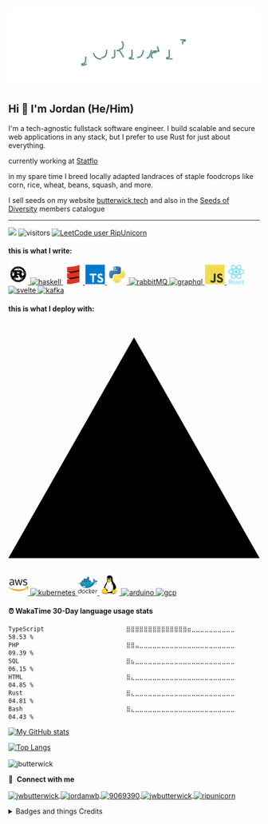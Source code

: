 ![](name.svg)
---
## Hi 👋 I'm Jordan (He/Him)

I'm a tech-agnostic fullstack software engineer. I build scalable and secure web applications in any stack, but I prefer to use Rust for just about everything.

currently working at [Statflo](https://www.statflo.com/)

in my spare time I breed locally adapted landraces of staple foodcrops like corn, rice, wheat, beans, squash, and more.

I sell seeds on my website [butterwick.tech](https://butterwick.tech) and also in the [Seeds of Diversity](https://seeds.ca) members catalogue

---
![](https://hit.yhype.me/github/profile?user_id=33608116)
![visitors](https://visitor-badge.glitch.me/badge?page_id=jbutterwick.jbutterwick&left_color=#282828&right_color=#98971a)  [![LeetCode user RipUnicorn](https://img.shields.io/badge/dynamic/json?style=flat&labelColor=black&color=%23ffa116&label=solved&query=solvedOverTotal&url=https%3A%2F%2Fleetcode-badge.vercel.app%2Fapi%2Fusers%2FRipUnicorn&logo=leetcode&logoColor=yellow)](https://leetcode.com/RipUnicorn/)

<h4 align="left">this is what I write: </h4>
<p align="left"> 
  <a href="https://www.rust-lang.org" target="_blank" rel="noreferrer"> 
    <img src="https://raw.githubusercontent.com/devicons/devicon/master/icons/rust/rust-plain.svg" alt="rust" width="40" height="40"/> 
  </a> 
  <a href="https://www.haskell.org/" target="_blank" rel="noreferrer"> 
    <img src="https://upload.wikimedia.org/wikipedia/commons/1/1c/Haskell-Logo.svg" alt="haskell" width="40" height="40"/>
  </a>
  <a href="https://www.scala-lang.org" target="_blank" rel="noreferrer"> 
    <img src="https://raw.githubusercontent.com/devicons/devicon/master/icons/scala/scala-original.svg" alt="scala" width="40" height="40"/> 
  </a>
  <a href="https://www.typescriptlang.org/" target="_blank" rel="noreferrer"> 
    <img src="https://raw.githubusercontent.com/devicons/devicon/master/icons/typescript/typescript-original.svg" alt="typescript" width="40" height="40"/>
  </a> 
  <a href="https://www.python.org" target="_blank" rel="noreferrer"> 
    <img src="https://raw.githubusercontent.com/devicons/devicon/master/icons/python/python-original.svg" alt="python" width="40" height="40"/> 
  </a>
  <a href="https://www.rabbitmq.com" target="_blank" rel="noreferrer"> 
    <img src="https://www.vectorlogo.zone/logos/rabbitmq/rabbitmq-icon.svg" alt="rabbitMQ" width="40" height="40"/> 
  </a>
  <a href="https://graphql.org" target="_blank" rel="noreferrer"> 
    <img src="https://www.vectorlogo.zone/logos/graphql/graphql-icon.svg" alt="graphql" width="40" height="40"/>
  </a>
  <a href="https://developer.mozilla.org/en-US/docs/Web/JavaScript" target="_blank" rel="noreferrer"> 
    <img src="https://raw.githubusercontent.com/devicons/devicon/master/icons/javascript/javascript-original.svg" alt="javascript" width="40" height="40"/>
  </a>
  <a href="https://reactjs.org/" target="_blank" rel="noreferrer">
    <img src="https://raw.githubusercontent.com/devicons/devicon/master/icons/react/react-original-wordmark.svg" alt="react" width="40" height="40"/>
  </a> 
  <a href="https://svelte.dev" target="_blank" rel="noreferrer"> 
    <img src="https://upload.wikimedia.org/wikipedia/commons/1/1b/Svelte_Logo.svg" alt="svelte" width="40" height="40"/>
  </a>
  <a href="https://kafka.apache.org/" target="_blank" rel="noreferrer"> 
    <img src="https://www.vectorlogo.zone/logos/apache_kafka/apache_kafka-icon.svg" alt="kafka" width="40" height="40"/> 
  </a>
</p>
<h4>this is what I deploy with: </h4>
<p align="left">
  <a href="https://www.vercel.com/" target="_blank" rel="noreferrer"> 
    <svg role="img" viewBox="0 0 24 24" xmlns="http://www.w3.org/2000/svg">
      <path d="M24 22.525H0l12-21.05 12 21.05z"/>
    </svg>
  </a> 
  <a href="https://aws.amazon.com" target="_blank" rel="noreferrer"> 
    <img src="https://raw.githubusercontent.com/devicons/devicon/master/icons/amazonwebservices/amazonwebservices-original-wordmark.svg" alt="aws" width="40" height="40"/> 
  </a>
  <a href="https://kubernetes.io" target="_blank" rel="noreferrer"> 
    <img src="https://www.vectorlogo.zone/logos/kubernetes/kubernetes-icon.svg" alt="kubernetes" width="40" height="40"/> 
  </a>
  <a href="https://www.docker.com/" target="_blank" rel="noreferrer"> 
    <img src="https://raw.githubusercontent.com/devicons/devicon/master/icons/docker/docker-original-wordmark.svg" alt="docker" width="40" height="40"/> 
  </a> 
  <a href="https://www.linux.org/" target="_blank" rel="noreferrer"> 
    <img src="https://raw.githubusercontent.com/devicons/devicon/master/icons/linux/linux-original.svg" alt="linux" width="40" height="40"/> 
  </a> 
  <a href="https://www.arduino.cc/" target="_blank" rel="noreferrer"> 
    <img src="https://cdn.worldvectorlogo.com/logos/arduino-1.svg" alt="arduino" width="40" height="40"/> 
  </a> 
  <a href="https://cloud.google.com" target="_blank" rel="noreferrer"> 
    <img src="https://www.vectorlogo.zone/logos/google_cloud/google_cloud-icon.svg" alt="gcp" width="40" height="40"/>
  </a>
</p>

#### ⏰ WakaTime 30-Day language usage stats
<!--START_SECTION:waka-->

```text
TypeScript                       ⣿⣿⣿⣿⣿⣿⣿⣿⣿⣿⣿⣿⣿⣿⣶⣀⣀⣀⣀⣀⣀⣀⣀⣀⣀   58.53 %
PHP                              ⣿⣿⣤⣀⣀⣀⣀⣀⣀⣀⣀⣀⣀⣀⣀⣀⣀⣀⣀⣀⣀⣀⣀⣀⣀   09.39 %
SQL                              ⣿⣦⣀⣀⣀⣀⣀⣀⣀⣀⣀⣀⣀⣀⣀⣀⣀⣀⣀⣀⣀⣀⣀⣀⣀   06.15 %
HTML                             ⣿⣄⣀⣀⣀⣀⣀⣀⣀⣀⣀⣀⣀⣀⣀⣀⣀⣀⣀⣀⣀⣀⣀⣀⣀   04.85 %
Rust                             ⣿⣄⣀⣀⣀⣀⣀⣀⣀⣀⣀⣀⣀⣀⣀⣀⣀⣀⣀⣀⣀⣀⣀⣀⣀   04.81 %
Bash                             ⣿⣄⣀⣀⣀⣀⣀⣀⣀⣀⣀⣀⣀⣀⣀⣀⣀⣀⣀⣀⣀⣀⣀⣀⣀   04.43 %
```

<!--END_SECTION:waka-->

[![My GitHub stats](https://github-readme-stats.vercel.app/api?username=jbutterwick&show_icons=true&theme=dark&count_private=true)](https://github.com/jbutterwick/github-readme-stats)

[![Top Langs](https://github-readme-stats.vercel.app/api/top-langs/?username=jbutterwick&layout=compact&theme=dark&count_private=true)](https://github.com/jbutterwick/github-readme-stats)

<p><img align="center" src="https://github-readme-streak-stats.herokuapp.com/?user=jbutterwick&theme=dark" alt="jbutterwick" /></p>

🔗 &nbsp;**Connect with me**
<p align="left">
  <a href="https://twitter.com/jwbutterwick" target="blank">
    <img align="center" src="https://raw.githubusercontent.com/rahuldkjain/github-profile-readme-generator/master/src/images/icons/Social/twitter.svg" alt="jwbutterwick" height="30" width="40" />
  </a>
  <a href="https://linkedin.com/in/jordanwb" target="blank">
    <img align="center" src="https://raw.githubusercontent.com/rahuldkjain/github-profile-readme-generator/master/src/images/icons/Social/linked-in-alt.svg" alt="jordanwb" height="30" width="40" />
  </a>
  <a href="https://stackoverflow.com/users/9069390" target="blank">
    <img align="center" src="https://raw.githubusercontent.com/rahuldkjain/github-profile-readme-generator/master/src/images/icons/Social/stack-overflow.svg" alt="9069390" height="30" width="40" />
  </a>
  <a href="https://kaggle.com/jwbutterwick" target="blank">
    <img align="center" src="https://raw.githubusercontent.com/rahuldkjain/github-profile-readme-generator/master/src/images/icons/Social/kaggle.svg" alt="jwbutterwick" height="30" width="40" />
  </a>
  <a href="https://www.leetcode.com/ripunicorn" target="blank">
    <img align="center" src="https://raw.githubusercontent.com/rahuldkjain/github-profile-readme-generator/master/src/images/icons/Social/leet-code.svg" alt="ripunicorn" height="30" width="40" />
  </a>
</p>

<details>
<summary>Badges and things Credits</summary>
  
  - [LeetCode Badge](https://github.com/cascandaliato/leetcode-badge)
  - [Visitors Badge](https://github.com/antonkomarev/github-profile-views-counter)
  - [Github README Stats](https://github.com/anuraghazra/github-readme-stats)
  - [WakaTime Stats](https://github.com/athul/waka-readme)
  - [Language tools and frameworks badges](https://rahuldkjain.github.io/gh-profile-readme-generator/)
  
</details
